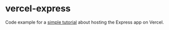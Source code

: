 # vercel-express

Code example for a [simple tutorial](http://localhost:3000/blog/how-to-host-express-app-on-vercel) about hosting the Express app on Vercel.
